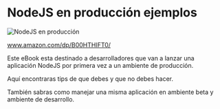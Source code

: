 NodeJS en producción ejemplos
=============================

![NodeJS en producción](http://ecx.images-amazon.com/images/I/51Bdf5ms0tL._SL1000_.jpg)

www.amazon.com/dp/B00HTHIFT0/

Este eBook esta destinado a desarrolladores que van a lanzar una aplicación NodeJS por primera vez a un ambiente de producción. 

Aquí encontraras tips de que debes y que no debes hacer. 

También sabras como manejar una misma aplicación en ambiente beta y ambiente de desarrollo.
